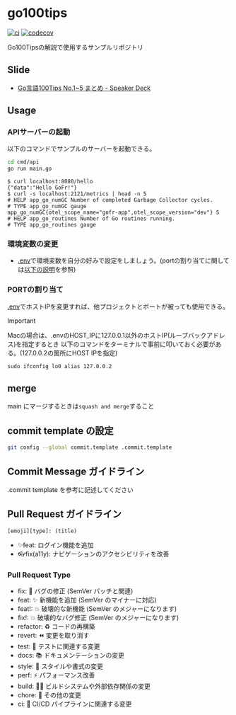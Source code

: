 # go100tips

[![ci](https://github.com/tomo1227/go100tips/actions/workflows/ci.yml/badge.svg)](https://github.com/tomo1227/go100tips/actions/workflows/ci.yml) [![codecov](https://codecov.io/github/tomo1227/go100tips/graph/badge.svg?token=O0NWQ58DGF)](https://codecov.io/github/tomo1227/go100tips)

Go100Tipsの解説で使用するサンプルリポジトリ

## Slide

* [Go言語100Tips No.1~5 まとめ - Speaker Deck](https://speakerdeck.com/tomo1227/goyan-yu-100tips-no-dot-1-5-matome)

## Usage

### APIサーバーの起動

以下のコマンドでサンプルのサーバーを起動できる。

```sh
cd cmd/api
go run main.go
```

```shell_session
$ curl localhost:8080/hello
{"data":"Hello GoFr!"}
$ curl -s localhost:2121/metrics | head -n 5
# HELP app_go_numGC Number of completed Garbage Collector cycles.
# TYPE app_go_numGC gauge
app_go_numGC{otel_scope_name="gofr-app",otel_scope_version="dev"} 5
# HELP app_go_routines Number of Go routines running.
# TYPE app_go_routines gauge
```

### 環境変数の変更

* [.env](.env)で環境変数を自分の好みで設定をしましょう。(portの割り当てに関しては[以下の説明](#portの割り当て)を参照)

### PORTの割り当て

[.env](.env)でホストIPを変更すれば、他プロジェクトとポートが被っても使用できる。

> [!IMPORTANT]
> Macの場合は、.envのHOST_IPに127.0.0.1以外のホストIP(ループバックアドレス)を指定するとき
> 以下のコマンドをターミナルで事前に叩いておく必要がある。(127.0.0.2の箇所にHOST IPを指定)
>
> ```txt
> sudo ifconfig lo0 alias 127.0.0.2
> ```

## merge

main にマージするときは`squash and merge`すること

## commit template の設定

```bash
git config --global commit.template .commit.template
```

## Commit Message ガイドライン

.commit template を参考に記述してください

## Pull Request ガイドライン

`[emoji][type]: (title)`

* ✨feat: ログイン機能を追加
* 👓fix(a11y): ナビゲーションのアクセシビリティを改善

### Pull Request Type

* fix: 🐛 バグの修正 (SemVer パッチと関連)
* feat: ✨ 新機能を追加 (SemVer のマイナーに対応)
* feat!: 💥 破壊的な新機能 (SemVer のメジャーになります)
* fix!: 💥 破壊的なバグ修正 (SemVer のメジャーになります)
* refactor: ♻️ コードの再構築
* revert: ⏪ 変更を取り消す
* test: 🧪 テストに関連する変更
* docs: 📚 ドキュメンテーションの変更
* style: 🎨 スタイルや書式の変更
* perf: ⚡ パフォーマンス改善
* build: 👷‍♀️ ビルドシステムや外部依存関係の変更
* chore: 🔧 その他の変更
* ci: 🎡 CI/CD パイプラインに関連する変更
